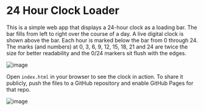 # 24 Hour Clock Loader

This is a simple web app that displays a 24-hour clock as a loading bar. The bar fills from left to right over the course of a day. A live digital clock is shown above the bar. Each hour is marked below the bar from 0 through 24. The marks (and numbers) at 0, 3, 6, 9, 12, 15, 18, 21 and 24 are twice the size for better readability and the 0/24 markers sit flush with the edges.

![image](https://github.com/user-attachments/assets/be4ce319-0110-4c43-afb2-aa8115c484a5)


Open `index.html` in your browser to see the clock in action. To share it publicly, push the files to a GitHub repository and enable GitHub Pages for that repo.


![image](https://github.com/user-attachments/assets/e67deaa3-b190-4caf-81cf-2f5a62b70277)

